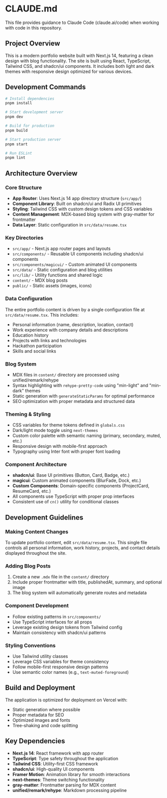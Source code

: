 # CLAUDE.md

This file provides guidance to Claude Code (claude.ai/code) when working with code in this repository.

## Project Overview

This is a modern portfolio website built with Next.js 14, featuring a clean design with blog functionality. The site is built using React, TypeScript, Tailwind CSS, and shadcn/ui components. It includes both light and dark themes with responsive design optimized for various devices.

## Development Commands

```bash
# Install dependencies
pnpm install

# Start development server
pnpm dev

# Build for production
pnpm build

# Start production server
pnpm start

# Run ESLint
pnpm lint
```

## Architecture Overview

### Core Structure
- **App Router**: Uses Next.js 14 app directory structure (`src/app/`)
- **Component Library**: Built on shadcn/ui and Radix UI primitives
- **Styling**: Tailwind CSS with custom design tokens and CSS variables
- **Content Management**: MDX-based blog system with gray-matter for frontmatter
- **Data Layer**: Static configuration in `src/data/resume.tsx`

### Key Directories
- `src/app/` - Next.js app router pages and layouts
- `src/components/` - Reusable UI components including shadcn/ui components
- `src/components/magicui/` - Custom animated UI components
- `src/data/` - Static configuration and blog utilities
- `src/lib/` - Utility functions and shared logic
- `content/` - MDX blog posts
- `public/` - Static assets (images, icons)

### Data Configuration
The entire portfolio content is driven by a single configuration file at `src/data/resume.tsx`. This includes:
- Personal information (name, description, location, contact)
- Work experience with company details and descriptions
- Education history
- Projects with links and technologies
- Hackathon participation
- Skills and social links

### Blog System
- MDX files in `content/` directory are processed using unified/remark/rehype
- Syntax highlighting with `rehype-pretty-code` using "min-light" and "min-dark" themes
- Static generation with `generateStaticParams` for optimal performance
- SEO optimization with proper metadata and structured data

### Theming & Styling
- CSS variables for theme tokens defined in `globals.css`
- Dark/light mode toggle using `next-themes`
- Custom color palette with semantic naming (primary, secondary, muted, etc.)
- Responsive design with mobile-first approach
- Typography using Inter font with proper font loading

### Component Architecture
- **shadcn/ui**: Base UI primitives (Button, Card, Badge, etc.)
- **magicui**: Custom animated components (BlurFade, Dock, etc.)
- **Custom Components**: Domain-specific components (ProjectCard, ResumeCard, etc.)
- All components use TypeScript with proper prop interfaces
- Consistent use of `cn()` utility for conditional classes

## Development Guidelines

### Making Content Changes
To update portfolio content, edit `src/data/resume.tsx`. This single file controls all personal information, work history, projects, and contact details displayed throughout the site.

### Adding Blog Posts
1. Create a new `.mdx` file in the `content/` directory
2. Include proper frontmatter with title, publishedAt, summary, and optional image
3. The blog system will automatically generate routes and metadata

### Component Development
- Follow existing patterns in `src/components/`
- Use TypeScript interfaces for all props
- Leverage existing design tokens from Tailwind config
- Maintain consistency with shadcn/ui patterns

### Styling Conventions
- Use Tailwind utility classes
- Leverage CSS variables for theme consistency
- Follow mobile-first responsive design patterns
- Use semantic color names (e.g., `text-muted-foreground`)

## Build and Deployment

The application is optimized for deployment on Vercel with:
- Static generation where possible
- Proper metadata for SEO
- Optimized images and fonts
- Tree-shaking and code splitting

## Key Dependencies

- **Next.js 14**: React framework with app router
- **TypeScript**: Type safety throughout the application
- **Tailwind CSS**: Utility-first CSS framework
- **shadcn/ui**: High-quality UI components
- **Framer Motion**: Animation library for smooth interactions
- **next-themes**: Theme switching functionality
- **gray-matter**: Frontmatter parsing for MDX content
- **unified/remark/rehype**: Markdown processing pipeline